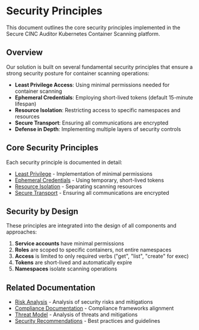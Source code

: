 # Security Principles

This document outlines the core security principles implemented in the Secure CINC Auditor Kubernetes Container Scanning platform.

## Overview

Our solution is built on several fundamental security principles that ensure a strong security posture for container scanning operations:

- **Least Privilege Access**: Using minimal permissions needed for container scanning
- **Ephemeral Credentials**: Employing short-lived tokens (default 15-minute lifespan)
- **Resource Isolation**: Restricting access to specific namespaces and resources
- **Secure Transport**: Ensuring all communications are encrypted
- **Defense in Depth**: Implementing multiple layers of security controls

## Core Security Principles

Each security principle is documented in detail:

- [Least Privilege](least-privilege.md) - Implementation of minimal permissions
- [Ephemeral Credentials](ephemeral-creds.md) - Using temporary, short-lived tokens
- [Resource Isolation](resource-isolation.md) - Separating scanning resources
- [Secure Transport](secure-transport.md) - Ensuring all communications are encrypted

## Security by Design

These principles are integrated into the design of all components and approaches:

1. **Service accounts** have minimal permissions
2. **Roles** are scoped to specific containers, not entire namespaces
3. **Access** is limited to only required verbs ("get", "list", "create" for exec)
4. **Tokens** are short-lived and automatically expire
5. **Namespaces** isolate scanning operations

## Related Documentation

- [Risk Analysis](../risk/index.md) - Analysis of security risks and mitigations
- [Compliance Documentation](../compliance/index.md) - Compliance frameworks alignment
- [Threat Model](../threat-model/index.md) - Analysis of threats and mitigations
- [Security Recommendations](../recommendations/index.md) - Best practices and guidelines
